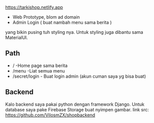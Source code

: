 https://tarkishop.netlify.app

- Web Prototype, blom ad domain
- Admin Login ( buat nambah menu sama berita )

yang bikin pusing tuh styling nya. Untuk styling juga dibantu sama 
MaterialUI.

## Path
- / -Home page sama berita
- /menu -Liat semua menu
- /secret/login - Buat login admin (akun cuman saya yg bisa buat)

## Backend
Kalo backend saya pakai python dengan framework Django.
Untuk database saya pake Firebase Storage buat nyimpen gambar.
link src: https://github.com/VilosmZX/shopbackend
